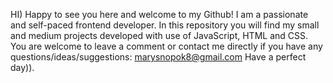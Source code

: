 HI) Happy to see you here and welcome to my Github! I am a passionate and self-paced frontend developer.
In this repository you will find my small and medium projects developed with use of JavaScript, HTML and CSS. 
You are welcome to leave a comment or contact me directly if you have any questions/ideas/suggestions: marysnopok8@gmail.com 
Have a perfect day)).

